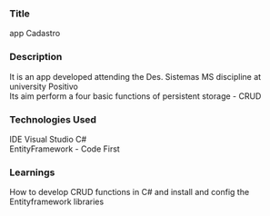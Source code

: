 ### __Title__ 

app Cadastro 

### __Description__

It is an app developed attending the Des. Sistemas MS discipline at university Positivo </br>
Its aim perform a four basic functions of persistent storage - CRUD 

### __Technologies Used__

IDE Visual Studio
C#</br>
EntityFramework - Code First

### __Learnings__

How to develop CRUD functions in C# and install and config the Entityframework libraries


